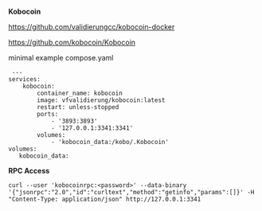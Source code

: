 **Kobocoin**

https://github.com/validierungcc/kobocoin-docker

https://github.com/kobocoin/Kobocoin


minimal example compose.yaml

     ---
    services:
        kobocoin:
            container_name: kobocoin
            image: vfvalidierung/kobocoin:latest
            restart: unless-stopped
            ports:
                - '3893:3893'
                - '127.0.0.1:3341:3341'
            volumes:
                - 'kobocoin_data:/kobo/.Kobocoin'
    volumes:
       kobocoin_data:

**RPC Access**

    curl --user 'kobocoinrpc:<password>' --data-binary '{"jsonrpc":"2.0","id":"curltext","method":"getinfo","params":[]}' -H "Content-Type: application/json" http://127.0.0.1:3341
